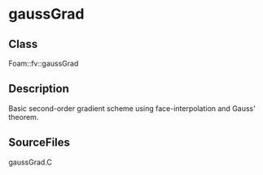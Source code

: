 # gaussGrad 
## Class
Foam::fv::gaussGrad

## Description
Basic second-order gradient scheme using face-interpolation
and Gauss' theorem.

## SourceFiles
gaussGrad.C

